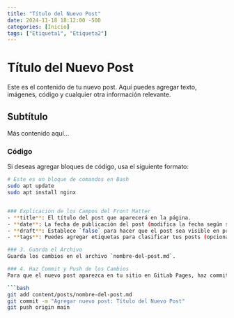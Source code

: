 ```yaml
---
title: "Título del Nuevo Post"
date: 2024-11-18 18:12:00 -500
categories: [Inicio]
tags: ["Etiqueta1", "Etiqueta2"]
---
```


# Título del Nuevo Post

Este es el contenido de tu nuevo post. Aquí puedes agregar texto, imágenes, código y cualquier otra información relevante.

## Subtítulo

Más contenido aquí...

### Código

Si deseas agregar bloques de código, usa el siguiente formato:

```bash
# Este es un bloque de comandos en Bash
sudo apt update
sudo apt install nginx


### Explicación de los Campos del Front Matter
- **title**: El título del post que aparecerá en la página.
- **date**: La fecha de publicación del post (modifica la fecha según sea necesario).
- **draft**: Establece `false` para hacer que el post sea visible en producción. Si está en `true`, solo se mostrará en el entorno de desarrollo.
- **tags**: Puedes agregar etiquetas para clasificar tus posts (opcional).

### 3. Guarda el Archivo
Guarda los cambios en el archivo `nombre-del-post.md`.

### 4. Haz Commit y Push de los Cambios
Para que el nuevo post aparezca en tu sitio en GitLab Pages, haz commit y push de los cambios:

```bash
git add content/posts/nombre-del-post.md
git commit -m "Agregar nuevo post: Título del Nuevo Post"
git push origin main